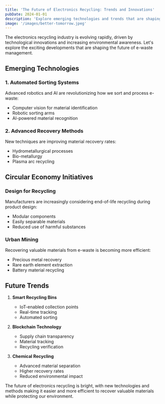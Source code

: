 ```yaml
---
title: 'The Future of Electronics Recycling: Trends and Innovations'
pubDate: 2024-01-01
description: 'Explore emerging technologies and trends that are shaping the future of electronics recycling and circular economy.'
image: '/images/better-tomorrow.jpeg'
---
```


The electronics recycling industry is evolving rapidly, driven by technological innovations and increasing environmental awareness. Let's explore the exciting developments that are shaping the future of e-waste management.

## Emerging Technologies

### 1. Automated Sorting Systems

Advanced robotics and AI are revolutionizing how we sort and process e-waste:

- Computer vision for material identification
- Robotic sorting arms
- AI-powered material recognition

### 2. Advanced Recovery Methods

New techniques are improving material recovery rates:

- Hydrometallurgical processes
- Bio-metallurgy
- Plasma arc recycling

## Circular Economy Initiatives

### Design for Recycling

Manufacturers are increasingly considering end-of-life recycling during product design:

- Modular components
- Easily separable materials
- Reduced use of harmful substances

### Urban Mining

Recovering valuable materials from e-waste is becoming more efficient:

- Precious metal recovery
- Rare earth element extraction
- Battery material recycling

## Future Trends

1. **Smart Recycling Bins**

   - IoT-enabled collection points
   - Real-time tracking
   - Automated sorting

2. **Blockchain Technology**

   - Supply chain transparency
   - Material tracking
   - Recycling verification

3. **Chemical Recycling**
   - Advanced material separation
   - Higher recovery rates
   - Reduced environmental impact

The future of electronics recycling is bright, with new technologies and methods making it easier and more efficient to recover valuable materials while protecting our environment.
